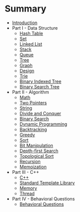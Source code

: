 # Summary

* [Introduction](README.md)
* Part I - Data Structure
   * [Hash Table](data-structure/hash-table.md)
   * [Set](data-structure/set.md)
   * [Linked List](data-structure/linked-list.md)
   * [Stack](data-structure/stack.md)
   * [Queue](data-structure/queue.md)
   * [Tree](data-structure/tree.md)
   * [Graph](data-structure/graph.md)
   * [Design](data-structure/design.md)
   * [Trie](data-structure/trie.md)
   * [Binary Indexed Tree](data-structure/binary-indexed-tree.md)
   * [Binary Search Tree](data-structure/binary-indexed-tree.md)
* Part II - Algorithm
   * [Math](algorithm/math.md)
   * [Two Pointers](algorithm/two-pointers.md)
   * [String](algorithm/string.md)
   * [Divide and Conquer](algorithm/divide-and-conquer.md)
   * [Binary Search](algorithm/binary-search.md)
   * [Dynamic Programming](algorithm/dynamic-programming.md)
   * [Backtracking](algorithm/backtracking.md)
   * [Greedy](algorithm/greedy.md)
   * [Sort](algorithm/sort.md)
   * [Bit Manipulation](algorithm/bit-manipulation.md)
   * [Depth-first Search](algorithm/depth-first-search.md)
   * [Topological Sort](algorithm/topological-sort.md)
   * [Recursion](algorithm/recursion.md)
   * [Memoization](algorithm/memorization.md)
* Part III - C++
   * [C++](cpp/cpp.md)
   * [Standard Template Library](cpp/stl.md)
   * [Memory](cpp/memory.md)
   * [Thread](cpp/thread.md)
* Part IV - Behavioral Questions
   * [Behavioral Questions](behavioral-questions/behavioral-questions.md)
